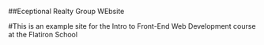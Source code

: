 ##Eceptional Realty Group WEbsite

#This is an example site for the Intro to Front-End Web Development course at the Flatiron School
